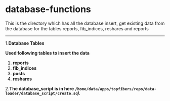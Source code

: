 # database-functions
This is the directory which has all the database insert, get existing data from the database for the tables reports, fib_indices, reshares and reports

---

1.**Database Tables**

**Used following tables to insert the data**
    
1. **reports**
2. **fib_indices**
3. **posts**
4. **reshares**

2.**The database_script is in here `/home/data/apps/topfibers/repo/data-loader/database_script/create.sql`**




